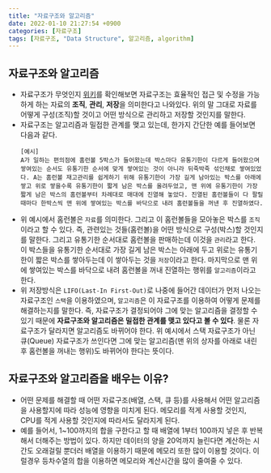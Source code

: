 ```yaml
---
title: "자료구조와 알고리즘" 
date: 2022-01-10 21:27:54 +0900
categories: [자료구조]
tags: [자료구조, "Data Structure", 알고리즘, algorithm]
---
```


## 자료구조와 알고리즘
- 자료구조가 무엇인지 [위키](https://ko.wikipedia.org/wiki/%EC%9E%90%EB%A3%8C_%EA%B5%AC%EC%A1%B0)를 확인해보면 자료구조는 효율적인 접근 및 수정을 가능하게 하는 자료의 **조직**, **관리**, **저장**을 의미한다고 나와있다. 위의 말 그대로 자료를 어떻게 구성(조직)할 것이고 어떤 방식으로 관리하고 저장할 것인지를 말한다.
- 자료구조는 알고리즘과 밀접한 관계를 맺고 있는데, 한가지 간단한 예를 들어보면 다음과 같다.
    ```text
    [예시]
    A가 일하는 편의점에 홈런볼 5박스가 들어왔는데 박스마다 유통기한이 다르게 들어왔으며 쌓여있는 순서도 유통기한 순서에 맞게 쌓여있는 것이 아니라 뒤죽박죽 섞인채로 쌓여있었다. A는 홈런볼 재고관리를 쉽게하기 위해 유통기한이 가장 길게 남아있는 박스를 아래에 쌓고 위로 쌓을수록 유통기한이 짧게 남은 박스를 올려두었고, 맨 위에 유통기한이 가장 짧게 남은 박스의 홈런볼부터 차례대로 매대에 진열해 놓았다. 진열된 홈런볼들이 다 팔릴때마다 한박스씩 맨 위에 쌓여있는 박스를 바닥으로 내려 홈런볼들을 꺼낸 후 진열하였다.
    ```
- 위 예시에서 홈런볼은 `자료`를 의미한다. 그리고 이 홈런볼들을 모아놓은 박스를 `조직`이라고 할 수 있다. 즉, 관련있는 것들(홈런볼)을 어떤 방식으로 구성(박스)할 것인지를 말한다. 그리고 유통기한 순서대로 홈런볼을 판매하는데 이것을 `관리`라고 한다. 이 박스들을 유통기한 순서대로 가장 길게 남은 박스는 아래에 두고 위로는 유통기한이 짧은 박스를 쌓아두는데 이 쌓아두는 것을 `저장`이라고 한다. 마지막으로 맨 위에 쌓여있는 박스를 바닥으로 내려 홈런볼을 꺼내 진열하는 행위를 `알고리즘`이라고 한다.
- 위 저장방식은 `LIFO(Last-In First-Out)`로 나중에 들어간 데이터가 먼저 나오는 자료구조인 `스택`을 이용하였으며, `알고리즘`은 이 자료구조를 이용하여 어떻게 문제를 해결하는지를 말한다. 즉, 자료구조가 결정되어야 그에 맞는 알고리즘을 결정할 수 있기 때문에 **자료구조와 알고리즘은 밀접한 관계를 맺고 있다고 볼 수 있다**. 물론 자료구조가 달라지면 알고리즘도 바뀌어야 한다. 위 예시에서 스택 자료구조가 아닌 큐(Queue) 자료구조가 쓰인다면 그에 맞는 알고리즘(맨 위의 상자를 아래로 내린 후 홈런볼을 꺼내는 행위)도 바뀌어야 한다는 뜻이다.

## 자료구조와 알고리즘을 배우는 이유?
- 어떤 문제를 해결할 때 어떤 자료구조(배열, 스택, 큐 등)를 사용해서 어떤 알고리즘을 사용할지에 따라 성능에 영향을 미치게 된다. 메모리를 적게 사용할 것인지, CPU를 적게 사용할 것인지에 따라서도 달라지게 된다.
- 예를 들어서, 1~100까지의 합을 구한다고 할 때 배열에 1부터 100까지 넣은 후 반복해서 더해주는 방법이 있다. 하지만 데이터의 양을 20억까지 늘린다면 계산하는 시간도 오래걸릴 뿐더러 배열을 이용하기 때문에 메모리 또한 많이 이용할 것이다. 이럴경우 등차수열의 합을 이용하면 메모리와 계산시간을 많이 줄여줄 수 있다. 
